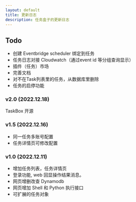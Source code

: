```yaml
---
layout: default
title: 更新日志
description: 任务盒子的更新日志
---
```


## Todo
* 创建 Eventbridge scheduler 绑定到任务
* 任务日志对接 Cloudwatch（通过event id 等分组查询显示）
* 插件（任务）市场
* 完善文档
* 对不在Task列表里的任务，从数据库里删除
* 任务的启停功能


### v2.0 (2022.12.18)

TaskBox 开源


### v1.5 (2022.12.16)

* 同一任务多账号配置
* 任务详情页可修改配置

### v1.0 (2022.12.11)

* 增加任务列表，任务详情页
* 登录功能, web 回显操作结果消息。
* 网页增删改查 Dynamodb
* 网页增加 Shell 和 Python 执行接口
* 可扩展的任务对象
